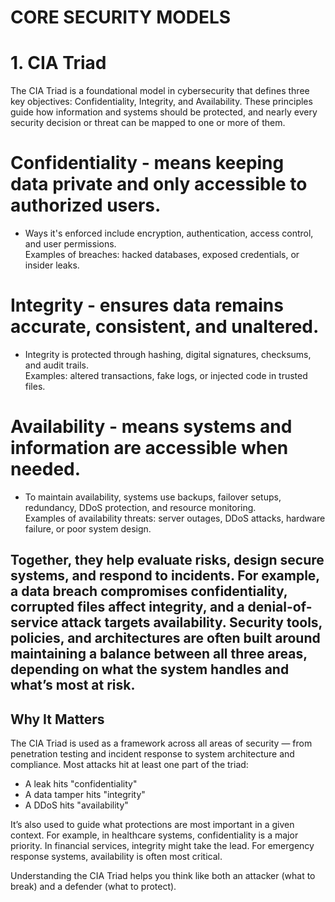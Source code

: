 # CORE SECURITY MODELS

# 1. CIA Triad

The CIA Triad is a foundational model in cybersecurity that defines three key objectives: Confidentiality, Integrity, and Availability. These principles guide how information and systems should be protected, and nearly every security decision or threat can be mapped to one or more of them.

# Confidentiality - means keeping data private and only accessible to authorized users.
- Ways it's enforced include encryption, authentication, access control, and user permissions.  
Examples of breaches: hacked databases, exposed credentials, or insider leaks.

# Integrity -  ensures data remains accurate, consistent, and unaltered. 
- Integrity is protected through hashing, digital signatures, checksums, and audit trails.  
Examples: altered transactions, fake logs, or injected code in trusted files.

# Availability -  means systems and information are accessible when needed.
- To maintain availability, systems use backups, failover setups, redundancy, DDoS protection, and resource monitoring.  
Examples of availability threats: server outages, DDoS attacks, hardware failure, or poor system design.


Together, they help evaluate risks, design secure systems, and respond to incidents. For example, a data breach compromises confidentiality, corrupted files affect integrity, and a denial-of-service attack targets availability. Security tools, policies, and architectures are often built around maintaining a balance between all three areas, depending on what the system handles and what’s most at risk.
---

## Why It Matters

The CIA Triad is used as a framework across all areas of security — from penetration testing and incident response to system architecture and compliance. Most attacks hit at least one part of the triad:

- A leak hits "confidentiality"
- A data tamper hits "integrity"
- A DDoS hits "availability"

It’s also used to guide what protections are most important in a given context. For example, in healthcare systems, confidentiality is a major priority. In financial services, integrity might take the lead. For emergency response systems, availability is often most critical.

Understanding the CIA Triad helps you think like both an attacker (what to break) and a defender (what to protect).

